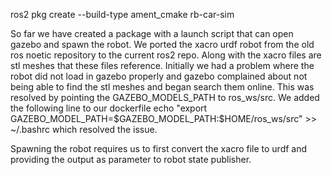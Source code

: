 ros2 pkg create --build-type ament_cmake rb-car-sim


So far we have created a package with a launch script that can open gazebo and spawn the robot. 
We ported the xacro urdf robot from the old ros noetic repository to the current ros2 repo. Along with the xacro files are stl meshes that these files reference. Initially we had a problem where the robot did not load in gazebo properly and gazebo complained about not being able to find the stl meshes and began search them online. This was resolved by pointing the GAZEBO_MODELS_PATH to ros_ws/src. We added the following line to our dockerfile
echo "export GAZEBO_MODEL_PATH=\$GAZEBO_MODEL_PATH:\$HOME/ros_ws/src" >> ~/.bashrc which resolved the issue. 

Spawning the robot requires us to first convert the xacro file to urdf and providing the output as parameter to robot state publisher. 